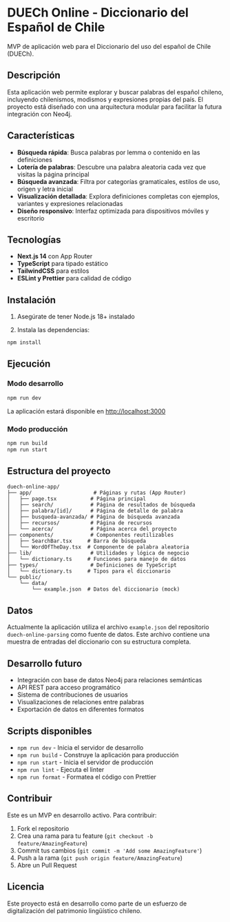 # DUECh Online - Diccionario del Español de Chile

MVP de aplicación web para el Diccionario del uso del español de Chile (DUECh).

## Descripción

Esta aplicación web permite explorar y buscar palabras del español chileno, incluyendo chilenismos, modismos y expresiones propias del país. El proyecto está diseñado con una arquitectura modular para facilitar la futura integración con Neo4j.

## Características

- **Búsqueda rápida**: Busca palabras por lemma o contenido en las definiciones
- **Lotería de palabras**: Descubre una palabra aleatoria cada vez que visitas la página principal
- **Búsqueda avanzada**: Filtra por categorías gramaticales, estilos de uso, origen y letra inicial
- **Visualización detallada**: Explora definiciones completas con ejemplos, variantes y expresiones relacionadas
- **Diseño responsivo**: Interfaz optimizada para dispositivos móviles y escritorio

## Tecnologías

- **Next.js 14** con App Router
- **TypeScript** para tipado estático
- **TailwindCSS** para estilos
- **ESLint y Prettier** para calidad de código

## Instalación

1. Asegúrate de tener Node.js 18+ instalado

2. Instala las dependencias:
```bash
npm install
```

## Ejecución

### Modo desarrollo
```bash
npm run dev
```

La aplicación estará disponible en [http://localhost:3000](http://localhost:3000)

### Modo producción
```bash
npm run build
npm run start
```

## Estructura del proyecto

```
duech-online-app/
├── app/                    # Páginas y rutas (App Router)
│   ├── page.tsx           # Página principal
│   ├── search/            # Página de resultados de búsqueda
│   ├── palabra/[id]/      # Página de detalle de palabra
│   ├── busqueda-avanzada/ # Página de búsqueda avanzada
│   ├── recursos/          # Página de recursos
│   └── acerca/            # Página acerca del proyecto
├── components/            # Componentes reutilizables
│   ├── SearchBar.tsx     # Barra de búsqueda
│   └── WordOfTheDay.tsx  # Componente de palabra aleatoria
├── lib/                   # Utilidades y lógica de negocio
│   └── dictionary.ts     # Funciones para manejo de datos
├── types/                 # Definiciones de TypeScript
│   └── dictionary.ts     # Tipos para el diccionario
└── public/               
    └── data/             
        └── example.json  # Datos del diccionario (mock)
```

## Datos

Actualmente la aplicación utiliza el archivo `example.json` del repositorio `duech-online-parsing` como fuente de datos. Este archivo contiene una muestra de entradas del diccionario con su estructura completa.

## Desarrollo futuro

- Integración con base de datos Neo4j para relaciones semánticas
- API REST para acceso programático
- Sistema de contribuciones de usuarios
- Visualizaciones de relaciones entre palabras
- Exportación de datos en diferentes formatos

## Scripts disponibles

- `npm run dev` - Inicia el servidor de desarrollo
- `npm run build` - Construye la aplicación para producción
- `npm run start` - Inicia el servidor de producción
- `npm run lint` - Ejecuta el linter
- `npm run format` - Formatea el código con Prettier

## Contribuir

Este es un MVP en desarrollo activo. Para contribuir:

1. Fork el repositorio
2. Crea una rama para tu feature (`git checkout -b feature/AmazingFeature`)
3. Commit tus cambios (`git commit -m 'Add some AmazingFeature'`)
4. Push a la rama (`git push origin feature/AmazingFeature`)
5. Abre un Pull Request

## Licencia

Este proyecto está en desarrollo como parte de un esfuerzo de digitalización del patrimonio lingüístico chileno.